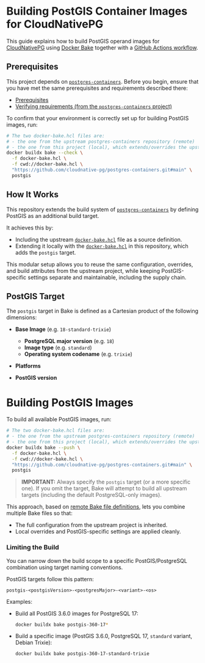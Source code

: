 # Building PostGIS Container Images for CloudNativePG

This guide explains how to build PostGIS operand images for
[CloudNativePG](https://cloudnative-pg.io) using
[Docker Bake](https://docs.docker.com/build/bake/) together with a
[GitHub Actions workflow](.github/workflows/bake.yml).

## Prerequisites

This project depends on
[`postgres-containers`](https://github.com/cloudnative-pg/postgres-containers).
Before you begin, ensure that you have met the same prerequisites and
requirements described there:

- [Prerequisites](https://github.com/cloudnative-pg/postgres-containers/blob/main/BUILD.md#prerequisites)
- [Verifying requirements (from the `postgres-containers` project)](https://github.com/cloudnative-pg/postgres-containers/blob/main/BUILD.md#verifying-requirements)

To confirm that your environment is correctly set up for building PostGIS
images, run:

```bash
# The two docker-bake.hcl files are:
# - the one from the upstream postgres-containers repository (remote)
# - the one from this project (local), which extends/overrides the upstream file
docker buildx bake --check \
  -f docker-bake.hcl \
  -f cwd://docker-bake.hcl \
  "https://github.com/cloudnative-pg/postgres-containers.git#main" \
  postgis
```

## How It Works

This repository extends the build system of
[`postgres-containers`](https://github.com/cloudnative-pg/postgres-containers)
by defining PostGIS as an additional build target.

It achieves this by:

- Including the upstream [`docker-bake.hcl`](https://github.com/cloudnative-pg/postgres-containers/blob/main/docker-bake.hcl)
  file as a source definition.
- Extending it locally with the [`docker-bake.hcl`](docker-bake.hcl) in this
  repository, which adds the `postgis` target.

This modular setup allows you to reuse the same configuration, overrides, and
build attributes from the upstream project, while keeping PostGIS-specific
settings separate and maintainable, including the supply chain.

## PostGIS Target

The `postgis` target in Bake is defined as a Cartesian product of the following
dimensions:

- **Base Image** (e.g. `18-standard-trixie`)

  - **PostgreSQL major version** (e.g. `18`)
  - **Image type** (e.g. `standard`)
  - **Operating system codename** (e.g. `trixie`)
- **Platforms**
- **PostGIS version**

# Building PostGIS Images

To build all available PostGIS images, run:

```bash
# The two docker-bake.hcl files are:
# - the one from the upstream postgres-containers repository (remote)
# - the one from this project (local), which extends/overrides the upstream file
docker buildx bake --push \
  -f docker-bake.hcl \
  -f cwd://docker-bake.hcl \
  "https://github.com/cloudnative-pg/postgres-containers.git#main" \
  postgis
```

> **IMPORTANT:** Always specify the `postgis` target (or a more specific one).
> If you omit the target, Bake will attempt to build all upstream targets
> (including the default PostgreSQL-only images).

This approach, based on
[remote Bake file definitions](https://docs.docker.com/build/bake/remote-definition/),
lets you combine multiple Bake files so that:

- The full configuration from the upstream project is inherited.
- Local overrides and PostGIS-specific settings are applied cleanly.

### Limiting the Build

You can narrow down the build scope to a specific PostGIS/PostgreSQL
combination using target naming conventions.

PostGIS targets follow this pattern:

```
postgis-<postgisVersion>-<postgresMajor>-<variant>-<os>
```

Examples:

- Build all PostGIS 3.6.0 images for PostgreSQL 17:

  ```bash
  docker buildx bake postgis-360-17*
  ```

- Build a specific image (PostGIS 3.6.0, PostgreSQL 17, `standard` variant,
  Debian Trixie):

  ```bash
  docker buildx bake postgis-360-17-standard-trixie
  ```
